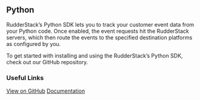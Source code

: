  ## Python

RudderStack’s Python SDK lets you to track your customer event data from your Python code. Once enabled, the event requests hit the RudderStack servers, which then route the events to the specified destination platforms as configured by you.

To get started with installing and using the RudderStack’s Python SDK, check out our GitHub repository.

### Useful Links

[View on GitHub](https://github.com/rudderlabs/rudder-sdk-python)
[Documentation](https://docs.rudderstack.com/rudderstack-sdk-integration-guides/rudderstack-python-sdk)

[//]: # "These are reference links used in the body of this note and get stripped out when the markdown processor does its job. There is no need to format nicely because it shouldn't be seen. Thanks SO - http://stackoverflow.com/questions/4823468/store-comments-in-markdown-syntax"
